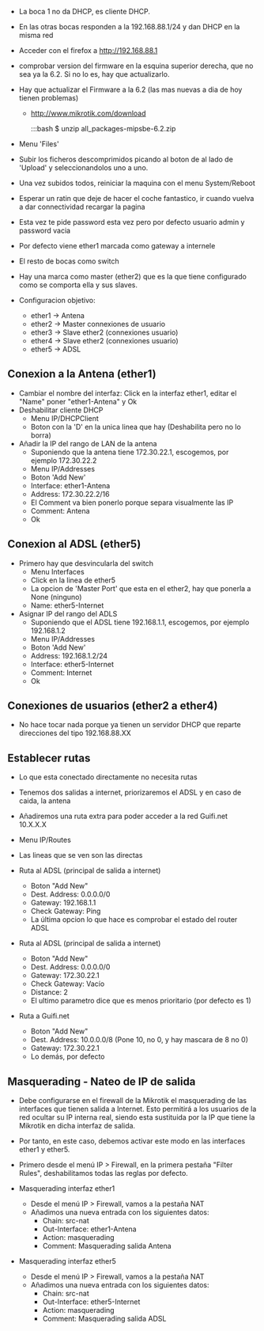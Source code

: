 
- La boca 1 no da DHCP, es cliente DHCP.
- En las otras bocas responden a la 192.168.88.1/24 y dan DHCP en la misma red
- Acceder con el firefox a http://192.168.88.1
- comprobar version del firmware en la esquina superior derecha, que no sea ya la 6.2. Si no lo es, hay que actualizarlo.
- Hay que actualizar el Firmware a la 6.2 (las mas nuevas a dia de hoy tienen problemas)
	- http://www.mikrotik.com/download
 
		:::bash
		$ unzip all_packages-mipsbe-6.2.zip

- Menu 'Files'
- Subir los ficheros descomprimidos picando al boton de al lado de 'Upload' y seleccionandolos uno a uno.
- Una vez subidos todos, reiniciar la maquina con el menu System/Reboot
- Esperar un ratin que deje de hacer el coche fantastico, ir cuando vuelva a dar connectividad recargar la pagina
- Esta vez te pide password esta vez pero por defecto usuario admin y password vacia


- Por defecto viene ether1 marcada como gateway a internele
- El resto de bocas como switch
- Hay una marca como master (ether2) que es la que tiene configurado como se comporta ella y sus slaves.

- Configuracion objetivo:
	- ether1 -> Antena
	- ether2 -> Master connexiones de usuario
	- ether3 -> Slave ether2 (connexiones usuario)
	- ether4 -> Slave ether2 (connexiones usuario)
	- ether5 -> ADSL

## Conexion a la Antena (ether1)

- Cambiar el nombre del interfaz: Click en la interfaz ether1, editar el "Name" poner "ether1-Antena" y Ok
- Deshabilitar cliente DHCP
	- Menu IP/DHCPClient
	- Boton con la 'D' en la unica linea que hay (Deshabilita pero no lo borra)
- Añadir la IP del rango de LAN de la antena
	- Suponiendo que la antena tiene 172.30.22.1, escogemos, por ejemplo 172.30.22.2
	- Menu IP/Addresses
	- Boton 'Add New'
	- Interface: ether1-Antena
	- Address: 172.30.22.2/16
	- El Comment va bien ponerlo porque separa visualmente las IP
	- Comment: Antena
	- Ok

## Conexion al ADSL (ether5)

- Primero hay que desvincularla del switch
	- Menu Interfaces
	- Click en la linea de ether5
	- La opcion de 'Master Port' que esta en el ether2, hay que ponerla a None (ninguno)
	- Name: ether5-Internet
- Asignar IP del rango del ADLS
	- Suponiendo que el ADSL tiene 192.168.1.1, escogemos, por ejemplo 192.168.1.2
	- Menu IP/Addresses
	- Boton 'Add New'
	- Address: 192.168.1.2/24
	- Interface: ether5-Internet
	- Comment: Internet
	- Ok

## Conexiones de usuarios (ether2 a ether4)

- No hace tocar nada porque ya tienen un servidor DHCP que reparte direcciones del tipo 192.168.88.XX


## Establecer rutas


- Lo que esta conectado directamente no necesita rutas
- Tenemos dos salidas a internet, priorizaremos el ADSL y en caso de caida, la antena
- Añadiremos una ruta extra para poder acceder a la red Guifi.net 10.X.X.X

- Menu IP/Routes
- Las lineas que se ven son las directas
- Ruta al ADSL (principal de salida a internet)
	- Boton "Add New"
	- Dest. Address: 0.0.0.0/0
	- Gateway: 192.168.1.1
	- Check Gateway: Ping
	- La última opcion lo que hace es comprobar el estado del router ADSL

- Ruta al ADSL (principal de salida a internet)
	- Boton "Add New"
	- Dest. Address: 0.0.0.0/0
	- Gateway: 172.30.22.1
	- Check Gateway: Vacío
	- Distance: 2
	- El ultimo parametro dice que es menos prioritario (por defecto es 1)

- Ruta a Guifi.net
	- Boton "Add New"
	- Dest. Address: 10.0.0.0/8  (Pone 10, no 0, y hay mascara de 8 no 0)
	- Gateway: 172.30.22.1
	- Lo demás, por defecto


## Masquerading - Nateo de IP de salida

- Debe configurarse en el firewall de la Mikrotik el masquerading de las interfaces que tienen salida a Internet. Esto permitirá a los usuarios de la red ocultar su IP interna real, siendo esta sustituida por la IP que tiene la Mikrotik en dicha interfaz de salida.
- Por tanto, en este caso, debemos activar este modo en las interfaces ether1 y ether5.

- Primero desde el menú IP > Firewall, en la primera pestaña "Filter Rules", deshabilitamos todas las reglas por defecto.

- Masquerading interfaz ether1
	- Desde el menú IP > Firewall, vamos a la pestaña NAT
	- Añadimos una nueva entrada con los siguientes datos:
		- Chain: src-nat
		- Out-Interface: ether1-Antena
		- Action: masquerading
		- Comment: Masquerading salida Antena
 


- Masquerading interfaz ether5
	- Desde el menú IP > Firewall, vamos a la pestaña NAT
	- Añadimos una nueva entrada con los siguientes datos:
		- Chain: src-nat
		- Out-Interface: ether5-Internet
		- Action: masquerading
		- Comment: Masquerading salida ADSL




